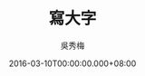 ---
issue: 163
title: 寫大字
author: 吳秀梅
language: 南四縣
date: 2016-03-10T00:00:00.000+08:00
topic: 抒懷
difficulty: 1
wikidata: Q98096007
wikidata_link: https://www.wikidata.org/wiki/Q98096007
author_wikidata_link: https://www.wikidata.org/wiki/Q98096267
author_wikidata: Q98096267
---